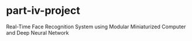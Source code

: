 # part-iv-project
Real-Time Face Recognition System using Modular Miniaturized Computer and Deep Neural Network
